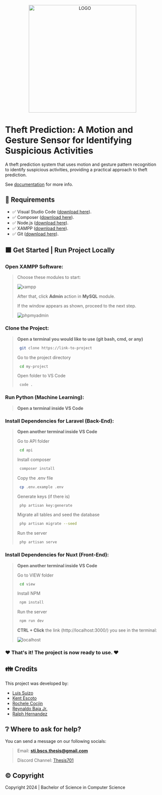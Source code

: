 <p align="center">
  <img src="https://drive.google.com/uc?export=view&id=1W2QKxaTIvY17qPVfIZuYhuUroqIhTSP7" alt="LOGO" width="350" />
</p>

# Theft Prediction: A Motion and Gesture Sensor for Identifying Suspicious Activities
A theft prediction system that uses motion and gesture pattern recognition to identify suspicious activities, providing a practical approach to theft prediction.

See [documentation](https://drive.google.com/file/d/13JfqGKbeYx3t3D2HC0iH9tSk4r64igUF/view?usp=sharing) for more info.


## 📂 Requirements

- ✅ Visual Studio Code ([download here](https://code.visualstudio.com/)).
- ✅ Composer ([download here](https://getcomposer.org/)).
- ✅ Node.js ([download here](https://nodejs.org/en)).
- ✅ XAMPP ([download here](https://www.apachefriends.org/)).
- ✅ Git ([download here](https://git-scm.com/downloads)).

## 🟩 Get Started | Run Project Locally

### Open XAMPP Software:

> Choose these modules to start:
> 
> ![xampp](https://drive.google.com/uc?export=view&id=1MaZx_BNTGF825tGRqm4aav16ggfK3gMp)
> 
> After that, click **Admin** action in **MySQL** module.
>
> If the window appears as shown, proceed to the next step.
>
> ![phpmyadmin](https://drive.google.com/uc?export=view&id=1eWiUBuPAoPiUPQTM8rTGlCcvTxMKCDrZ)

### Clone the Project:

> **Open a terminal you would like to use (git bash, cmd, or any)**
> ```bash
>  git clone https://link-to-project
> ```
> 
> Go to the project directory
> ```bash
>  cd my-project
> ```
> 
> Open folder to VS Code
> ```bash
>  code .
> ```

### Run Python (Machine Learning):

> **Open a terminal inside VS Code**

### Install Dependencies for Laravel (Back-End):

> **Open another terminal inside VS Code**
>
> Go to API folder
> ```bash
>  cd api
> ```
>
> Install composer
> ```bash
>  composer install
> ```
> 
> Copy the .env file
> ```bash
>  cp .env.example .env
> ```
> 
> Generate keys (if there is)
> ```bash
>  php artisan key:generate
> ```
>
> Migrate all tables and seed the database
> ```bash
>  php artisan migrate --seed
> ```
> 
> Run the server
> ```bash
>  php artisan serve
> ```

### Install Dependencies for Nuxt (Front-End):

> **Open another terminal inside VS Code**
> 
> Go to VIEW folder
> ```bash
>  cd view
> ```
> 
> Install NPM
> ```bash
>  npm install
> ```
> 
> Run the server
> ```bash
>  npm run dev
> ```
> 
> **CTRL + Click** the link (http://localhost:3000/) you see in the terminal:
> 
> ![localhost](https://drive.google.com/uc?export=view&id=1ZUasDbDnpKBn2sKebAHRpFY8HsPvE9Sb)
>

### ❤️ That's it! The project is now ready to use. ❤️

## 👪 Credits
This project was developed by:
- [Luis Suizo](https://github.com/evander092002)
- [Kent Escoto](https://github.com/KJLEscoto)
- [Rochele Cocjin](https://github.com/iochel)
- [Reynaldo Baja Jr.](https://github.com/rey-cloud)
- [Ralph Hernandez](https://github.com/yourboiralph)


## ❔ Where to ask for help?
You can send a message on our following socials:

> Email: **sti.bscs.thesis@gmail.com**
> 
> Discord Channel: [Thesis701](https://discord.gg/CBUbE33zPF)


## ©️ Copyright
Copyright 2024 | Bachelor of Science in Computer Science


